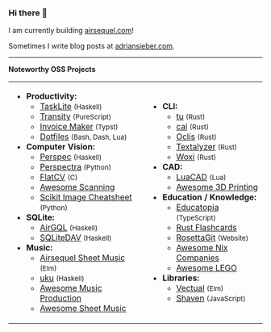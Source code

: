 ### Hi there 👋

I am currently building [airsequel.com]!

[airsequel.com]: https://www.airsequel.com

Sometimes I write blog posts at [adriansieber.com](https://adriansieber.com).

---

**Noteworthy OSS Projects**

<table>
  <tr>
    <td> <!-- column 1 -->
      <ul>
        <li><strong>Productivity:</strong>
          <ul>
            <li><a href="https://tasklite.org">TaskLite</a> <small>(Haskell)</small></li>
            <li><a href="https://github.com/ad-si/Transity">Transity</a> <small>(PureScript)</small></li>
            <li><a href="https://github.com/ad-si/Invoice-Maker">Invoice Maker</a> <small>(Typst)</small></li>
            <li><a href="https://github.com/ad-si/dotfiles">Dotfiles</a> <small>(Bash, Dash, Lua)</small></li>
          </ul>
        </li>
        <li><strong>Computer Vision:</strong>
          <ul>
            <li><a href="https://github.com/ad-si/Perspec">Perspec</a> <small>(Haskell)</small></li>
            <li><a href="https://github.com/ad-si/Perspectra">Perspectra</a> <small>(Python)</small></li>
            <li><a href="https://github.com/ad-si/FlatCV">FlatCV</a> <small>(C)</small></li>
            <li><a href="https://github.com/ad-si/awesome-scanning">Awesome Scanning</a></li>
            <li><a href="https://github.com/ad-si/Scikit-Image-Cheatsheet">Scikit Image Cheatsheet</a> <small>(Python)</small></li>
          </ul>
        </li>
        <li><strong>SQLite:</strong>
          <ul>
            <li><a href="https://github.com/Airsequel/AirGQL">AirGQL</a> <small>(Haskell)</small></li>
            <li><a href="https://github.com/Airsequel/SQLiteDAV">SQLiteDAV</a> <small>(Haskell)</small></li>
          </ul>
        </li>
        <li><strong>Music:</strong>
          <ul>
            <li><a href="https://github.com/Airsequel/Airsequel-Sheet-Music">Airsequel Sheet Music</a> <small>(Elm)</small></li>
            <li><a href="https://github.com/ad-si/uku">uku</a> <small>(Haskell)</small></li>
            <li><a href="https://github.com/ad-si/awesome-music-production">Awesome Music Production</a></li>
            <li><a href="https://github.com/ad-si/awesome-sheet-music">Awesome Sheet Music</a></li>
          </ul>
        </li>
      </ul>
    </td>
    <td> <!-- column 2 -->
      <ul>
        <li><strong>CLI:</strong>
          <ul>
            <li><a href="https://github.com/ad-si/tu">tu</a> <small>(Rust)</small></li>
            <li><a href="https://github.com/ad-si/cai">cai</a> <small>(Rust)</small></li>
            <li><a href="https://github.com/Airsequel/Oclis">Oclis</a> <small>(Rust)</small></li>
            <li><a href="https://github.com/ad-si/Textalyzer">Textalyzer</a> <small>(Rust)</small></li>
            <li><a href="https://github.com/ad-si/Woxi">Woxi</a> <small>(Rust)</small></li>
          </ul>
        </li>
        <li><strong>CAD:</strong>
          <ul>
            <li><a href="https://github.com/ad-si/LuaCAD">LuaCAD</a> <small>(Lua)</small></li>
            <li><a href="https://github.com/ad-si/awesome-3d-printing">Awesome 3D Printing</a></li>
          </ul>
        </li>
        <li><strong>Education / Knowledge:</strong>
          <ul>
            <li><a href="https://github.com/educatopia/educatopia">Educatopia</a> <small>(TypeScript)</small></li>
            <li><a href="https://github.com/ad-si/Rust-Flashcards">Rust Flashcards</a></li>
            <li><a href="https://github.com/ad-si/RosettaGit">RosettaGit</a> <small>(Website)</small></li>
            <li><a href="https://github.com/ad-si/nix-companies">Awesome Nix Companies</a></li>
            <li><a href="https://github.com/ad-si/awesome-lego">Awesome LEGO</a></li>
          </ul>
        </li>
        <li><strong>Libraries:</strong>
          <ul>
            <li><a href="https://github.com/ad-si/Vectual">Vectual</a> <small>(Elm)</small></li>
            <li><a href="https://github.com/ad-si/Shaven">Shaven</a> <small>(JavaScript)</small></li>
          </ul>
        </li>
      </ul>
    </td>
  </tr>
</table>
